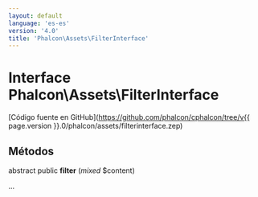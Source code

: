```yaml
---
layout: default
language: 'es-es'
version: '4.0'
title: 'Phalcon\Assets\FilterInterface'
---
```


# Interface **Phalcon\Assets\FilterInterface**

[Código fuente en GitHub](https://github.com/phalcon/cphalcon/tree/v{{ page.version }}.0/phalcon/assets/filterinterface.zep)

## Métodos

abstract public **filter** (*mixed* $content)

...